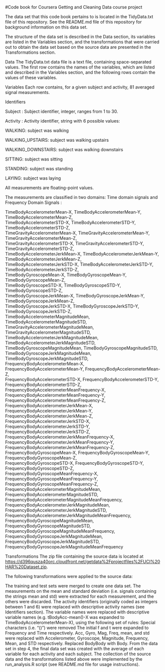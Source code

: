 #Code book for Coursera Getting and Cleaning Data course project 

The data set that this code book pertains to is located in the TidyData.txt file of this repository. 
See the README.md file of this repository for background information on this data set. 
  
The structure of the data set is described in the Data section, its variables are listed in the Variables section, and the transformations that were carried out to obtain the data set based on the source data are presented in the Transformations section. 
  
Data 
The TidyData.txt data file is a text file, containing space-separated values. 
The first row contains the names of the variables, which are listed and described in the Variables section, and the following rows contain the values of these variables. 
  
Variables 
Each row contains, for a given subject and activity,  81 averaged signal measurements.   

Identifiers  

Subject  : 
Subject identifier, integer, ranges from 1 to 30. 
  
Activity : 
Activity identifier, string with 6 possible values: 
  
WALKING: subject was walking  

WALKING_UPSTAIRS: subject was walking upstairs

WALKING_DOWNSTAIRS: subject was walking downstairs 

SITTING: subject was sitting 

STANDING: subject was standing 

LAYING: subject was laying 

All measurements are floating-point values. 
  
The measurements are classified in two domains: 
Time domain signals and Frequency Domain Signals : 
 
TimeBodyAccelerometerMean-X, 
TimeBodyAccelerometerMean-Y,
TimeBodyAccelerometerMean-Z,  
TimeBodyAccelerometerSTD-X, 
TimeBodyAccelerometerSTD-Y, 
TimeBodyAccelerometerSTD-Z,   
TimeGravityAccelerometerMean-X, 
TimeGravityAccelerometerMean-Y, 
TimeGravityAccelerometerMean-Z,   
TimeGravityAccelerometerSTD-X,
TimeGravityAccelerometerSTD-Y, 
TimeGravityAccelerometerSTD-Z,   
TimeBodyAccelerometerJerkMean-X, 
TimeBodyAccelerometerJerkMean-Y, 
TimeBodyAccelerometerJerkMean-Z,   
TimeBodyAccelerometerJerkSTD-X, 
TimeBodyAccelerometerJerkSTD-Y, 
TimeBodyAccelerometerJerkSTD-Z,   
TimeBodyGyroscopeMean-X,
TimeBodyGyroscopeMean-Y, 
TimeBodyGyroscopeMean-Z,   
TimeBodyGyroscopeSTD-X, 
TimeBodyGyroscopeSTD-Y, 
TimeBodyGyroscopeSTD-Z,   
TimeBodyGyroscopeJerkMean-X, 
TimeBodyGyroscopeJerkMean-Y, 
TimeBodyGyroscopeJerkMean-Z,   
TimeBodyGyroscopeJerkSTD-X, 
TimeBodyGyroscopeJerkSTD-Y, 
TimeBodyGyroscopeJerkSTD-Z,   
TimeBodyAccelerometerMagnitudeMean, 
TimeBodyAccelerometerMagnitudeSTD,  
TimeGravityAccelerometerMagnitudeMean, 
TimeGravityAccelerometerMagnitudeSTD,   
TimeBodyAccelerometerJerkMagnitudeMean, 
TimeBodyAccelerometerJerkMagnitudeSTD,   
TimeBodyGyroscopeMagnitudeMean, 
TimeBodyGyroscopeMagnitudeSTD,   
TimeBodyGyroscopeJerkMagnitudeMean, 
TimeBodyGyroscopeJerkMagnitudeSTD,   
FrequencyBodyAccelerometerMean-X, 
FrequencyBodyAccelerometerMean-Y, 
FrequencyBodyAccelerometerMean-Z,   
FrequencyBodyAccelerometerSTD-X, 
FrequencyBodyAccelerometerSTD-Y, 
FrequencyBodyAccelerometerSTD-Z,   
FrequencyBodyAccelerometerMeanFrequency-X, 
FrequencyBodyAccelerometerMeanFrequency-Y, 
FrequencyBodyAccelerometerMeanFrequency-Z,   
FrequencyBodyAccelerometerJerkMean-X, 
FrequencyBodyAccelerometerJerkMean-Y, 
FrequencyBodyAccelerometerJerkMean-Z,   
FrequencyBodyAccelerometerJerkSTD-X, 
FrequencyBodyAccelerometerJerkSTD-Y, 
FrequencyBodyAccelerometerJerkSTD-Z,   
FrequencyBodyAccelerometerJerkMeanFrequency-X, 
FrequencyBodyAccelerometerJerkMeanFrequency-Y, 
FrequencyBodyAccelerometerJerkMeanFrequency-Z,   
FrequencyBodyGyroscopeMean-X, 
FrequencyBodyGyroscopeMean-Y, 
FrequencyBodyGyroscopeMean-Z,  
FrequencyBodyGyroscopeSTD-X, 
FrequencyBodyGyroscopeSTD-Y, 
FrequencyBodyGyroscopeSTD-Z,   
FrequencyBodyGyroscopeMeanFrequency-X, 
FrequencyBodyGyroscopeMeanFrequency-Y, 
FrequencyBodyGyroscopeMeanFrequency-Z,   
FrequencyBodyAccelerometerMagnitudeMean, 
FrequencyBodyAccelerometerMagnitudeSTD, 
FrequencyBodyAccelerometerMagnitudeMeanFrequency,   
FrequencyBodyAccelerometerJerkMagnitudeMean, 
FrequencyBodyAccelerometerJerkMagnitudeSTD, 
FrequencyBodyAccelerometerJerkMagnitudeMeanFrequency,   
FrequencyBodyGyroscopeMagnitudeMean, 
FrequencyBodyGyroscopeMagnitudeSTD, 
FrequencyBodyGyroscopeMagnitudeMeanFrequency,   
FrequencyBodyGyroscopeJerkMagnitudeMean, 
FrequencyBodyGyroscopeJerkMagnitudeSTD, 
FrequencyBodyGyroscopeJerkMagnitudeMeanFrequency 

Transformations 
The zip file containing the source data is located at https://d396qusza40orc.cloudfront.net/getdata%2Fprojectfiles%2FUCI%20HAR%20Dataset.zip. 
  
The following transformations were applied to the source data: 
  
The training and test sets were merged to create one data set. 
The measurements on the mean and standard deviation (i.e. signals containing the strings mean and std) were extracted for each measurement, and the others were discarded. 
The activity identifiers (originally coded as integers between 1 and 6) were replaced with descriptive activity names (see Identifiers section). 
The variable names were replaced with descriptive variable names (e.g. tBodyAcc-mean()-X was expanded to TimeBodyAccelerometerMean-X), using the following set of rules: 
Special characters (i.e. “()”) were removed 
The initial f and t were expanded to Frequency and Time respectively. 
Acc, Gyro, Mag, Freq, mean, and std were replaced with Accelerometer, Gyroscope, Magnitude, Frequency, Mean, and STD respectively. 
Replaced BodyBody with Body. 
From the data set in step 4, the final data set was created with the average of each variable for each activity and each subject. 
The collection of the source data and the transformations listed above were implemented by the run_analysis.R script (see README.md file for usage instructions). 

